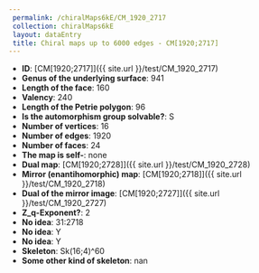 ```yaml
--- 
 permalink: /chiralMaps6kE/CM_1920_2717 
 collection: chiralMaps6kE
 layout: dataEntry
 title: Chiral maps up to 6000 edges - CM[1920;2717]
---
```


- **ID**: [CM[1920;2717]]({{ site.url }}/test/CM_1920_2717)
- **Genus of the underlying surface**: 941
- **Length of the face**: 160
- **Valency**: 240
- **Length of the Petrie polygon**: 96
- **Is the automorphism group solvable?**: S
- **Number of vertices**: 16
- **Number of edges**: 1920
- **Number of faces**: 24
- **The map is self-**: none
- **Dual map**: [CM[1920;2728]]({{ site.url }}/test/CM_1920_2728)
- **Mirror (enantihomorphic) map**: [CM[1920;2718]]({{ site.url }}/test/CM_1920_2718)
- **Dual of the mirror image**: [CM[1920;2727]]({{ site.url }}/test/CM_1920_2727)
- **Z_q-Exponent?**: 2
- **No idea**:  31:2718
- **No idea**: Y
- **No idea**: Y
- **Skeleton**: Sk(16;4)^60
- **Some other kind of skeleton**: nan
